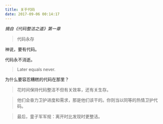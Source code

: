 ```yaml
---
title: 关于代码
date: 2017-09-06 00:14:17
---
```

*摘自《代码整洁之道》第一章*
>代码永存

神说，要有代码。

代码永不消逝。

>Later equals never.

为什么要容忍糟糕的代码在那里？

>花时间保持代码整洁不但有关效率，还有关生存。

>他们会奋力卫护进度和需求，那是他们该干的。你则当以同等的热情卫护代码。

>最后，童子军军规：离开时比发现时更整洁。
